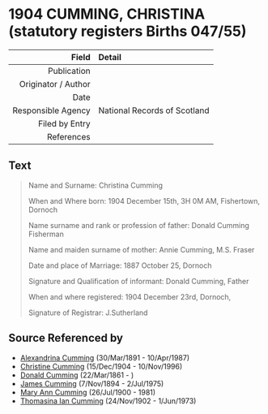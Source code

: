﻿---
layout: page
permalink: /sources/s54224404
---

# 1904 CUMMING, CHRISTINA (statutory registers Births 047/55)

Field | Detail
---:|:---
Publication | 
Originator / Author | 
Date | 
Responsible Agency | National Records of Scotland
Filed by Entry | 
References | 

## Text

> Name and Surname: Christina Cumming
>
> When and Where born: 1904 December 15th, 3H 0M AM, Fishertown, Dornoch
>
> Name surname and rank or profession of father: Donald Cumming Fisherman
>
> Name and maiden surname of mother: Annie Cumming, M.S. Fraser
>
> Date and place of Marriage: 1887 October 25, Dornoch
>
> Signature and Qualification of informant: Donald Cumming, Father
>
> When and where registered: 1904 December 23rd, Dornoch, 
>
> Signature of Registrar: J.Sutherland
>

## Source Referenced by

* [Alexandrina Cumming](../people/@57186713@-alexandrina-cumming-b1891-3-30-d1987-4-10.md) (30/Mar/1891 - 10/Apr/1987)
* [Christine Cumming](../people/@24328630@-christine-cumming-b1904-12-15-d1996-11-10.md) (15/Dec/1904 - 10/Nov/1996)
* [Donald Cumming](../people/@20465544@-donald-cumming-b1861-3-22-d.md) (22/Mar/1861 - )
* [James Cumming](../people/@492889@-james-cumming-b1894-11-7-d1975-7-2.md) (7/Nov/1894 - 2/Jul/1975)
* [Mary Ann Cumming](../people/@48241984@-mary-ann-cumming-b1900-7-26-d1981.md) (26/Jul/1900 - 1981)
* [Thomasina Ian Cumming](../people/@92241152@-thomasina-ian-cumming-b1902-11-24-d1973-6-1.md) (24/Nov/1902 - 1/Jun/1973)
